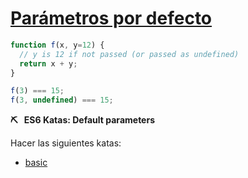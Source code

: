 # [Parámetros por defecto](https://developer.mozilla.org/en-US/docs/Web/JavaScript/Reference/Functions/Default_parameters)

```javascript
function f(x, y=12) {
  // y is 12 if not passed (or passed as undefined)
  return x + y;
}

f(3) === 15;
f(3, undefined) === 15;
```

**⛏ &nbsp; ES6 Katas: Default parameters**

Hacer las siguientes katas:
- [basic](http://tddbin.com/#?kata=es6/language/default-parameters/basics)
